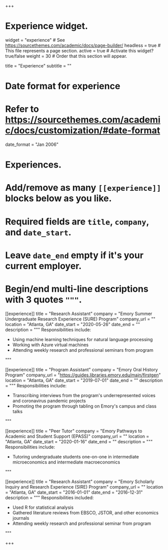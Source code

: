 +++
# Experience widget.
widget = "experience"  # See https://sourcethemes.com/academic/docs/page-builder/
headless = true  # This file represents a page section.
active = true  # Activate this widget? true/false
weight = 30  # Order that this section will appear.

title = "Experience"
subtitle = ""

# Date format for experience
#   Refer to https://sourcethemes.com/academic/docs/customization/#date-format
date_format = "Jan 2006"

# Experiences.
#   Add/remove as many `[[experience]]` blocks below as you like.
#   Required fields are `title`, `company`, and `date_start`.
#   Leave `date_end` empty if it's your current employer.
#   Begin/end multi-line descriptions with 3 quotes `"""`.

[[experience]]
  title = "Research Assistant"
  company = "Emory Summer Undergraduate Research Experience (SURE) Program"
  company_url = ""
  location = "Atlanta, GA"
  date_start = "2020-05-26"
  date_end = ""
  description = """
  Responsibilities include:

  * Using machine learning techniques for natural language processing
  * Working with Azure virtual machines
  * Attending weekly research and professional seminars from program

  """

[[experience]]
  title = "Program Assistant"
  company = "Emory Oral History Program"
  company_url = "https://guides.libraries.emory.edu/main/firstgen"
  location = "Atlanta, GA"
  date_start = "2019-07-01"
  date_end = ""
  description = """
  Responsibilities include:

  * Transcribing interviews from the program's underrepresented voices and coronavirus pandemic projects
  * Promoting the program through tabling on Emory's campus and class talks

  """

[[experience]]
  title = "Peer Tutor"
  company = "Emory Pathways to Academic and Student Support (EPASS)"
  company_url = ""
  location = "Atlanta, GA"
  date_start = "2020-01-16"
  date_end = ""
  description = """
  Responsibilities include:

  * Tutoring undergraduate students one-on-one in intermediate microeconomics and intermediate macroeconomics

  """

[[experience]]
  title = "Research Assistant"
  company = "Emory Scholarly Inquiry and Research Experience (SIRE) Program"
  company_url = ""
  location = "Atlanta, GA"
  date_start = "2016-01-01"
  date_end = "2016-12-31"
  description = """
  Responsibilities included:

  * Used R for statistical analysis
  * Gathered literature reviews from EBSCO, JSTOR, and other economics journals
  * Attending weekly research and professional seminar from program
  
  """

+++
